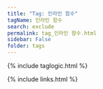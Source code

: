 ```yaml
---
title: "Tag: 인라인 함수"
tagName: 인라인 함수
search: exclude
permalink: tag_인라인 함수.html
sidebar: False
folder: tags
---
```

{% include taglogic.html %}

{% include links.html %}
